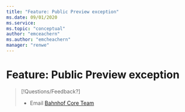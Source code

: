 ```yaml
---
title: "Feature: Public Preview exception"
ms.date: 09/01/2020
ms.service: 
ms.topic: "conceptual"
author: "emceachern"
ms.author: "emcheachern"
manager: "renwe"
---
```


# Feature: Public Preview exception 


>[!Questions/Feedback?]
> - Email [Bahnhof Core Team]( bahnhofcoreteam@microsoft.com) 

